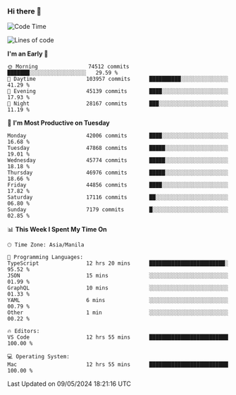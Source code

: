 ### Hi there 👋

<!--START_SECTION:waka-->
![Code Time](http://img.shields.io/badge/Code%20Time-5%2C131%20hrs%2027%20mins-blue)

![Lines of code](https://img.shields.io/badge/From%20Hello%20World%20I%27ve%20Written-113.4%20million%20lines%20of%20code-blue)

**I'm an Early 🐤** 

```text
🌞 Morning                74512 commits       ███████░░░░░░░░░░░░░░░░░░   29.59 % 
🌆 Daytime                103957 commits      ██████████░░░░░░░░░░░░░░░   41.29 % 
🌃 Evening                45139 commits       ████░░░░░░░░░░░░░░░░░░░░░   17.93 % 
🌙 Night                  28167 commits       ███░░░░░░░░░░░░░░░░░░░░░░   11.19 % 
```
📅 **I'm Most Productive on Tuesday** 

```text
Monday                   42006 commits       ████░░░░░░░░░░░░░░░░░░░░░   16.68 % 
Tuesday                  47868 commits       █████░░░░░░░░░░░░░░░░░░░░   19.01 % 
Wednesday                45774 commits       █████░░░░░░░░░░░░░░░░░░░░   18.18 % 
Thursday                 46976 commits       █████░░░░░░░░░░░░░░░░░░░░   18.66 % 
Friday                   44856 commits       ████░░░░░░░░░░░░░░░░░░░░░   17.82 % 
Saturday                 17116 commits       ██░░░░░░░░░░░░░░░░░░░░░░░   06.80 % 
Sunday                   7179 commits        █░░░░░░░░░░░░░░░░░░░░░░░░   02.85 % 
```


📊 **This Week I Spent My Time On** 

```text
🕑︎ Time Zone: Asia/Manila

💬 Programming Languages: 
TypeScript               12 hrs 20 mins      ████████████████████████░   95.52 % 
JSON                     15 mins             ░░░░░░░░░░░░░░░░░░░░░░░░░   01.99 % 
GraphQL                  10 mins             ░░░░░░░░░░░░░░░░░░░░░░░░░   01.33 % 
YAML                     6 mins              ░░░░░░░░░░░░░░░░░░░░░░░░░   00.79 % 
Other                    1 min               ░░░░░░░░░░░░░░░░░░░░░░░░░   00.22 % 

🔥 Editors: 
VS Code                  12 hrs 55 mins      █████████████████████████   100.00 % 

💻 Operating System: 
Mac                      12 hrs 55 mins      █████████████████████████   100.00 % 
```


 Last Updated on 09/05/2024 18:21:16 UTC
<!--END_SECTION:waka-->


<!--
**rad182/rad182** is a ✨ _special_ ✨ repository because its `README.md` (this file) appears on your GitHub profile.

Here are some ideas to get you started:

- 🔭 I’m currently working on ...
- 🌱 I’m currently learning ...
- 👯 I’m looking to collaborate on ...
- 🤔 I’m looking for help with ...
- 💬 Ask me about ...
- 📫 How to reach me: ...
- 😄 Pronouns: ...
- ⚡ Fun fact: ...
-->
